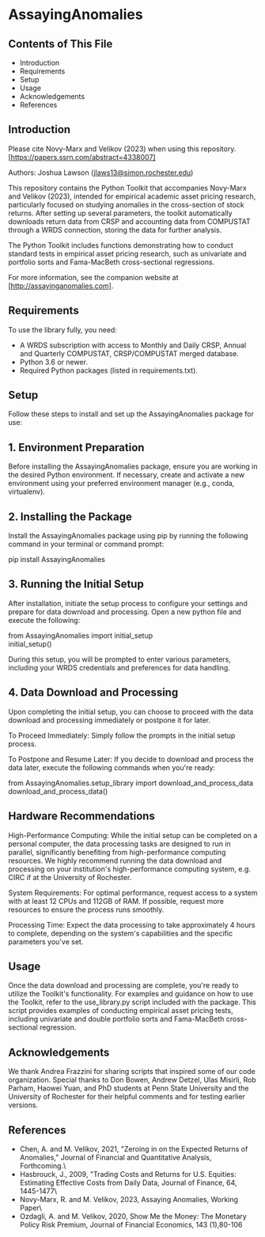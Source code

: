 # AssayingAnomalies

## Contents of This File

- Introduction
- Requirements
- Setup
- Usage
- Acknowledgements
- References
## Introduction

Please cite Novy-Marx and Velikov (2023) when using this repository. [https://papers.ssrn.com/abstract=4338007]

Authors: Joshua Lawson (jlaws13@simon.rochester.edu)

This repository contains the Python Toolkit that accompanies Novy-Marx and Velikov (2023), intended for empirical academic asset pricing research, particularly focused on studying anomalies in the cross-section of stock returns. After setting up several parameters, the toolkit automatically downloads return data from CRSP and accounting data from COMPUSTAT through a WRDS connection, storing the data for further analysis.

The Python Toolkit includes functions demonstrating how to conduct standard tests in empirical asset pricing research, such as univariate and portfolio sorts and Fama-MacBeth cross-sectional regressions.

For more information, see the companion website at [http://assayinganomalies.com].

## Requirements

To use the library fully, you need:

 - A WRDS subscription with access to Monthly and Daily CRSP, Annual and Quarterly COMPUSTAT, CRSP/COMPUSTAT merged database.
 - Python 3.6 or newer.
 - Required Python packages (listed in requirements.txt).
## Setup

Follow these steps to install and set up the AssayingAnomalies package for use:

## 1. Environment Preparation

Before installing the AssayingAnomalies package, ensure you are working in the desired Python environment. If necessary, create and activate a new environment using your preferred environment manager (e.g., conda, virtualenv).

## 2. Installing the Package

Install the AssayingAnomalies package using pip by running the following command in your terminal or command prompt:

pip install AssayingAnomalies

## 3. Running the Initial Setup

After installation, initiate the setup process to configure your settings and prepare for data download and processing. Open a new python file and execute the following:

from AssayingAnomalies import initial_setup \
initial_setup() 

During this setup, you will be prompted to enter various parameters, including your WRDS credentials and preferences for data handling.

## 4. Data Download and Processing

Upon completing the initial setup, you can choose to proceed with the data download and processing immediately or postpone it for later.

To Proceed Immediately: Simply follow the prompts in the initial setup process.

To Postpone and Resume Later: If you decide to download and process the data later, execute the following commands when you're ready:

from AssayingAnomalies.setup_library import download_and_process_data \
download_and_process_data()
## Hardware Recommendations

High-Performance Computing: While the initial setup can be completed on a personal computer, the data processing tasks are designed to run in parallel, significantly benefiting from high-performance computing resources. We highly recommend running the data download and processing on your institution's high-performance computing system, e.g. CIRC if at the University of Rochester. 

System Requirements: For optimal performance, request access to a system with at least 12 CPUs and 112GB of RAM. If possible, request more resources to ensure the process runs smoothly.

Processing Time: Expect the data processing to take approximately 4 hours to complete, depending on the system's capabilities and the specific parameters you've set.

## Usage

Once the data download and processing are complete, you're ready to utilize the Toolkit's functionality. For examples and guidance on how to use the Toolkit, refer to the use_library.py script included with the package.  This script provides examples of conducting empirical asset pricing tests, including univariate and double portfolio sorts and Fama-MacBeth cross-sectional regression.

## Acknowledgements

We thank Andrea Frazzini for sharing scripts that inspired some of our code organization. Special thanks to Don Bowen, Andrew Detzel, Ulas Misirli, Rob Parham, Haowei Yuan, and PhD students at Penn State University and the University of Rochester for their helpful comments and for testing earlier versions.

## References

- Chen, A. and M. Velikov, 2021, "Zeroing in on the Expected Returns of Anomalies," Journal of Financial and Quantitative Analysis, Forthcoming.\
- Hasbrouck, J., 2009, "Trading Costs and Returns for U.S. Equities: Estimating Effective Costs from Daily Data, Journal of Finance, 64, 1445-1477\
- Novy-Marx, R. and M. Velikov, 2023, Assaying Anomalies, Working Paper\
- Ozdagli, A. and M. Velikov, 2020, Show Me the Money: The Monetary Policy Risk Premium, Journal of Financial Economics, 143 (1),80-106

